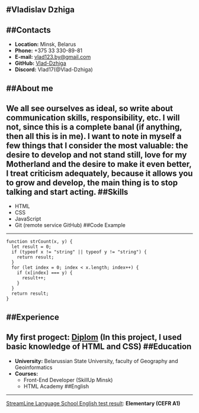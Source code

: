 #Vladislav Dzhiga
---
##Contacts
---
* **Location:** Minsk, Belarus
* **Phone:** +375 33 330-89-81
* **E-mail:**  vlad123.by@gmail.com
* **GitHub:** [Vlad-Dzhiga](https://github.com/Vlad-Dzhiga)
* **Discord:** Vlad17(@Vlad-Dzhiga)

##About me
---
We all see ourselves as ideal, so write about communication skills, responsibility, etc. I will not, since this is a complete banal (if anything, then all this is in me). I want to note in myself a few things that I consider the most valuable: the desire to develop and not stand still, love for my Motherland and the desire to make it even better, I treat criticism adequately, because it allows you to grow and develop, the main thing is to stop talking and start acting.
##Skills
---
* HTML
* CSS
* JavaScript
* Git (remote service GitHub)
##Code Example
---
```
function strCount(x, y) {
  let result = 0;
  if (typeof x != "string" || typeof y != "string") {
    return result;
  }
  for (let index = 0; index < x.length; index++) {
    if (x[index] === y) {
      result++;
    }
  }
  return result;
}
```
##Experience
---
**My first progect:** [Diplom](https://vlad-dzhiga.github.io/Diplom) (In this project, I used basic knowledge of HTML and CSS)
##Education
---
* **University:** Belarussian State University, faculty of Geography and Geoinformatics
* **Courses:**
    * Front-End Developer (SkillUp Minsk)
    * HTML Academy
##English
---
[StreamLine Language School English test result](https://test.str.by/login/index.php): **Elementary (CEFR A1)**